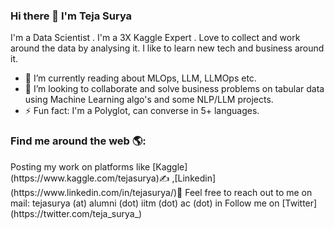 ### Hi there 👋 I'm Teja Surya
I'm a Data Scientist . I'm a 3X Kaggle Expert . Love to collect and work around the data by analysing it. I like to learn new tech and business around it. 

- 🌱 I’m currently reading about MLOps, LLM, LLMOps etc.
- 👯 I’m looking to collaborate and solve business problems on tabular data using Machine Learning algo's and some NLP/LLM projects.
- ⚡ Fun fact: I'm a Polyglot, can converse in 5+ languages.

### Find me around the web 🌎:
<?--Everything about me in my [website](https://www.tejasurya.in) 🖥-->

Posting my work on platforms like [Kaggle](https://www.kaggle.com/tejasurya)✍ ,[Linkedin](https://www.linkedin.com/in/tejasurya/)🏽

Feel free to reach out to me on mail: tejasurya (at) alumni (dot) iitm (dot) ac (dot) in

Follow me on [Twitter](https://twitter.com/teja_surya_)

<?--
![tejasurya](https://road-to-kaggle-grandmaster.vercel.app/api/simple/tejasurya)

![competition](https://road-to-kaggle-grandmaster.vercel.app/api/badges/subinium/competition/light)
![dataset](https://road-to-kaggle-grandmaster.vercel.app/api/badges/tejasurya/dataset/light)
![notebook](https://road-to-kaggle-grandmaster.vercel.app/api/badges/tejasurya/notebook/light)
![discussion](https://road-to-kaggle-grandmaster.vercel.app/api/badges/tejasurya/discussion/light)
-->

<?--
Here are some ideas to get you started:

- 🔭 I’m currently working on 
- 👯 I’m looking to collaborate on ...
- 🤔 I’m looking for help with ...
- 💬 Ask me about ...
- 📫 How to reach me: ...
- 😄 Pronouns: ...
-->
